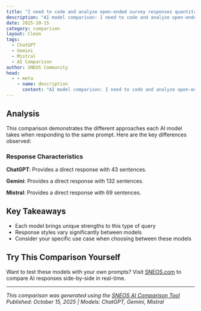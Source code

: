 ```yaml
---
title: "I need to code and analyze open-ended survey responses quantitatively. Guide me: 1) Develop coding scheme based on initial review of responses"
description: "AI model comparison: I need to code and analyze open-ended survey responses quantitatively. Guide me: 1) Develop coding s..."
date: 2025-10-15
category: comparison
layout: Clean
tags:
  - ChatGPT
  - Gemini
  - Mistral
  - AI Comparison
author: SNEOS Community
head:
  - - meta
    - name: description
      content: "AI model comparison: I need to code and analyze open-ended survey responses quantitatively. Guide me: 1) Develop coding scheme based on initi..."
---
```


<ChatComparison
  title="I need to code and analyze open-ended survey responses quantitatively. Guide me: 1) Develop coding scheme based on initial review of responses"
  prompt="I need to code and analyze open-ended survey responses quantitatively. Guide me: 1) Develop coding scheme based on initial review of responses"
  :responses='{"ChatGPT": "Creating a coding scheme for open-ended survey responses is an essential step for quantifying qualitative data. Here\u0027s a structured approach to develop your coding scheme based on an initial review of the responses:\n\n### Step 1: Initial Review of Responses\n\n1. **Read Through All Responses**: Start by reading all the responses to get a general sense of themes, sentiments, and ideas expressed.\n2. **Take Notes**: Jot down your initial impressions, common phrases, recurrent themes, and any particularly notable responses.\n3. **Look for Patterns**: Identify any repeating ideas or subjects. Consider the context and the emotions conveyed.\n\n### Step 2: Identify Themes and Categories\n\nBased on your initial review, identify the main themes and categories that emerge from the data. Themes are broad concepts that can encompass various aspects of respondents\u0027 experiences, opinions, or feelings.\n\nExample themes might include:\n- **Satisfaction**\n- **Suggestions for Improvement**\n- **Challenges Faced**\n- **Customer Service Experience**\n- **Product Features**\n  \n### Step 3: Develop a Coding Framework\n\n1. **Create Codes for Each Theme**: \n   - Assign a simple code or label to each of the identified themes.\n   - You can use numerical or alphanumeric codes (e.g., S1 for Satisfaction, I1 for Improvement Suggestions).\n\n2. **Define Codes Clearly**: \n   - Write clear definitions for each code. This ensures that you and others coding the data have a consistent understanding.\n   \n   Example Definitions:\n   - **Satisfaction (S1)**: Responses that express positive feelings about the product or service.\n   - **Suggestions for Improvement (I1)**: Responses that provide feedback on what could be improved.\n   - **Challenges Faced (C1)**: Responses that mention specific issues or difficulties encountered.\n   - **Customer Service Experience (CS1)**: Responses that reflect the respondents\u0027 experiences with customer service.\n   - **Product Features (F1)**: Comments related to specific features or attributes of the product.\n\n### Step 4: Code Development and Iteration\n\n1. **Pilot Coding**: Take a few responses and apply your coding scheme. Assess how well the codes fit the data.\n2. **Refine Codes**:\n   - Adjust coding definitions and possibly combine or split codes based on pilot coding results.\n   - This may involve creating sub-codes if a theme is complex and contains distinct dimensions.\n\n### Step 5: Coding the Full Set of Responses\n\nOnce you are satisfied with your coding scheme, you can start applying it to the complete dataset:\n- Consider using qualitative data analysis software (like NVivo, Atlas.ti) for more extensive datasets to help with organization and quantitative analysis.\n- Code each response according to your established scheme.\n\n### Step 6: Analysis\n\nAfter coding the responses, analyze the data quantitatively:\n1. **Frequency Counts**: Count how many times each code occurs to identify which themes are most prevalent.\n2. **Cross-Analysis**: Examine relationships between different themes.\n3. **Visual Representation**: If appropriate, create charts or graphs to represent your findings visually.\n\n### Step 7: Interpretation of Results\n\nFinally, interpret the results of your analysis:\n- What do the patterns you observed suggest about the respondents\u0027 experiences or opinions?\n- Are there any surprising findings or noteworthy comparisons?\n- Consider presenting your findings in a report or presentation.\n\n### Conclusion\n\nThrough this systematic approach, you will be able to create a robust coding scheme that enables a meaningful quantitative analysis of qualitative data. Remember, coding is an iterative process, and it may require several rounds of refinement to reach a reliable scheme.", "Gemini": "This is an excellent first step! Developing a robust coding scheme is the foundation for transforming rich, qualitative open-ended responses into quantifiable data. This process is largely inductive, meaning the codes emerge from the data itself, rather than being imposed beforehand.\n\nHere\u0027s a comprehensive guide to developing your coding scheme based on an initial review of responses:\n\n## Step 1: Develop Coding Scheme Based on Initial Review of Responses\n\nThis phase is iterative and involves immersing yourself in the data to identify themes, concepts, and patterns.\n\n### **Phase 1: Preparation \u0026 Immersion (Getting to Know Your Data)**\n\n1.  **Gather Your Data:**\n    *   Consolidate all open-ended responses for a specific question into one place (e.g., a spreadsheet, a word document, or qualitative data analysis software).\n    *   Ensure each response has a unique identifier (e.g., respondent ID).\n\n2.  **Understand the Survey Question:**\n    *   Re-read the exact wording of the open-ended question. This helps you stay focused on what respondents were asked to provide.\n\n3.  **Initial Read-Through (Immersion):**\n    *   Read *all* the responses once or twice without trying to code anything.\n    *   **Goal:** Get a general sense of the data, identify overall tone, common topics, unexpected answers, and the range of opinions.\n    *   **Keep notes:** Jot down initial impressions, interesting phrases, or broad ideas that seem to pop up frequently. Don\u0027t worry about structuring these yet.\n\n### **Phase 2: Open Coding (Breaking Down the Data)**\n\nThis is where you start to break down the raw data into discrete chunks of information and assign preliminary labels.\n\n1.  **Select a Subset (If Data is Large):**\n    *   If you have hundreds or thousands of responses, select a representative sample (e.g., 10-20% or 50-100 responses, whichever is larger and manageable for a first pass) to develop your initial codes. This sample should capture diversity.\n\n2.  **Line-by-Line / Phrase-by-Phrase Coding:**\n    *   Go through each response in your subset (or all responses if manageable).\n    *   **Identify key concepts, ideas, actions, feelings, or opinions.**\n    *   **Assign \u0022in-vivo\u0022 codes:** Create short, descriptive labels (codes) that accurately capture the essence of what is being said. Often, you can use the respondents\u0027 own words.\n    *   **Be granular:** Don\u0027t worry about overlapping codes or having too many codes at this stage. You want to capture *everything*.\n    *   **Example:**\n        *   **Response:** \u0022The software is too slow, and it crashes all the time. I also can\u0027t find the report button easily.\u0022\n        *   **Initial Open Codes:** \u0060Software Slowness\u0060, \u0060Frequent Crashes\u0060, \u0060Difficulty Locating Feature\u0060\n\n3.  **Tips for Open Coding:**\n    *   **Use action verbs or gerunds:** \u0022Improving Communication,\u0022 \u0022Experiencing Delays.\u0022\n    *   **Stay close to the data:** Avoid making assumptions; let the data speak.\n    *   **Create a new code for every new concept.**\n    *   **Use a spreadsheet:** Create columns for: \u0060Respondent ID\u0060, \u0060Original Response\u0060, \u0060Open Codes\u0060. As you code, you\u0027ll add codes to the \u0060Open Codes\u0060 column. A response might have multiple open codes.\n\n### **Phase 3: Axial Coding \u0026 Categorization (Building Connections)**\n\nNow you\u0027ll start to group your granular open codes into broader, more meaningful categories or themes.\n\n1.  **List All Your Open Codes:**\n    *   Compile a complete list of all the unique open codes you generated in Phase 2.\n\n2.  **Group Similar Codes:**\n    *   Look for relationships and commonalities among your open codes.\n    *   Ask yourself: \u0022What do these codes have in common?\u0022 \u0022What overarching idea do they represent?\u0022\n    *   **Example (continuing from above):**\n        *   \u0060Software Slowness\u0060\n        *   \u0060Frequent Crashes\u0060\n        *   \u0060Long Load Times\u0060\n        *   \u0060System Freezing\u0060\n        *   **Group these under a broader Category/Theme:** \u0060Technical Performance Issues\u0060\n        *\n        *   \u0060Difficulty Locating Feature\u0060\n        *   \u0060Confusing Navigation\u0060\n        *   \u0060Unintuitive Workflow\u0060\n        *   \u0060Poor Search Function\u0060\n        *   **Group these under a broader Category/Theme:** \u0060Usability Challenges\u0060\n\n3.  **Develop Higher-Level Categories/Themes:**\n    *   These categories should be distinct but comprehensive. They will become the primary analytical units for your quantitative analysis.\n    *   Aim for a manageable number of categories (e.g., 5-15, depending on the complexity of your data).\n    *   Consider creating sub-codes within categories if necessary for more granularity (e.g., Category: \u0060Customer Service\u0060, Sub-codes: \u0060Response Time\u0060, \u0060Staff Knowledge\u0060, \u0060Problem Resolution\u0060).\n\n4.  **Refine Category Names:**\n    *   Ensure category names are clear, concise, and accurately reflect the codes they contain.\n\n### **Phase 4: Defining and Refining the Coding Scheme (The Codebook)**\n\nThis is critical for ensuring consistency and reliability, especially if multiple people will be coding.\n\n1.  **Create Your Codebook (Your Coding Manual):**\n    *   For *each* Category and Sub-code you\u0027ve identified, create a detailed entry in your codebook.\n    *   **Components of a Codebook Entry:**\n        *   **Code Name:** Clear and concise label (e.g., \u0060Technical Performance Issues\u0060, \u0060Software Slowness\u0060).\n        *   **Definition:** A precise explanation of what this code means.\n        *   **Inclusion Criteria:** What types of statements or phrases *should* be coded here?\n        *   **Exclusion Criteria:** What types of statements or phrases should *NOT* be coded here (and perhaps where *should* they go instead)? This helps with distinction.\n        *   **Examples:** Provide 2-3 illustrative quotes directly from your data that perfectly fit this code.\n        *   **Parent Category:** (If it\u0027s a sub-code) What higher-level category does it belong to?\n\n2.  **Check for Clarity and Distinction:**\n    *   **Mutual Exclusivity (within a specific aspect):** Ideally, for a given *piece of information*, it should only fit one code. However, an *entire response* can (and often will) have multiple codes from different categories. Clarify in your codebook: Can a single response be assigned multiple codes? (Usually, yes, especially for open-ended questions like \u0022What do you like/dislike?\u0022).\n    *   **Exhaustiveness:** Does your scheme cover all significant aspects of the data? Are there recurring themes that are not yet captured by a code?\n    *   **Granularity:** Is it too broad (missing detail) or too narrow (too many codes, hard to summarize)? Adjust as needed.\n\n3.  **Develop Coding Rules/Guidelines:**\n    *   **Multiple Codes per Response:** Clearly state whether respondents\u0027 answers can be assigned more than one code (e.g., if a respondent mentions both \u0022slowness\u0022 and \u0022bad customer service,\u0022 both codes would apply). For open-ended questions, this is usually the case.\n    *   **Treatment of Irrelevant Responses:** How to code \u0022N/A,\u0022 \u0022I don\u0027t know,\u0022 or off-topic responses.\n    *   **Handling Ambiguity:** What to do if a statement could fit multiple codes (try to refine definitions, or create an \u0022ambiguous\u0022 flag for review).\n\n### **Phase 5: Pilot Test \u0026 Iterate (Refining the Scheme)**\n\nThis is crucial for ensuring the scheme is practical and reliable.\n\n1.  **Code a New Subset:**\n    *   Take a *new* subset of responses (e.g., another 10-20% of your data) that you haven\u0027t used for initial code generation.\n    *   Using your newly developed codebook, apply the codes to these responses.\n    *   **Important:** Try to code *without* modifying the codebook initially.\n\n2.  **Identify Difficulties:**\n    *   Note any instances where:\n        *   A response doesn\u0027t fit any existing code.\n        *   A response could fit multiple codes ambiguously.\n        *   You find yourself struggling to decide which code to use.\n        *   You feel a new code is needed.\n\n3.  **Refine the Codebook:**\n    *   Based on your pilot test, go back and refine your definitions, inclusion/exclusion criteria, and add new codes if necessary.\n    *   Adjust category structures.\n    *   This is an *iterative* process. You might go through several rounds of testing and refinement.\n\n4.  **Inter-Coder Reliability (If Multiple Coders):**\n    *   If you have more than one person coding, this step is essential.\n    *   Have all coders independently code the same subset of responses using the refined codebook.\n    *   Compare their coding results. Calculate inter-coder reliability (e.g., Cohen\u0027s Kappa).\n    *   Discuss discrepancies and further refine the codebook until an acceptable level of agreement is reached (e.g., Kappa \u003E 0.70). This ensures consistency.\n\n### **Phase 6: Finalize the Coding Scheme**\n\nOnce you\u0027re satisfied with the clarity, comprehensiveness, and reliability of your scheme, you\u0027ll have your final codebook. This is what you\u0027ll use for the quantitative coding of *all* your responses.\n\n---\n\n**Tools to Consider:**\n\n*   **Spreadsheets (Excel, Google Sheets):** Excellent for smaller datasets. Create columns for \u0060Respondent ID\u0060, \u0060Original Response\u0060, and then one column for *each potential code/category*. You can then use \u00601\u0060 for present, \u00600\u0060 for absent, or list codes for qualitative tagging.\n*   **Qualitative Data Analysis (QDA) Software (e.g., NVivo, ATLAS.ti, Dedoose, MAXQDA):** Highly recommended for larger datasets. These tools allow you to:\n    *   Import responses easily.\n    *   Highlight text and drag-and-drop to assign codes.\n    *   Visualize code relationships.\n    *   Run reports on code frequencies and co-occurrence.\n    *   Manage multiple coders and inter-coder reliability checks.\n\nBy following these steps, you\u0027ll develop a robust, data-driven coding scheme that will allow you to systematically categorize your open-ended responses, paving the way for meaningful quantitative analysis.", "Mistral": "Certainly! Analyzing open-ended survey responses quantitatively involves several steps, starting with developing a coding scheme. Here\u2019s a step-by-step guide to help you through the process:\n\n### Step 1: Initial Review of Responses\n\n1. **Read Through Responses**:\n   - Start by reading through a sample of the responses to get a sense of the common themes, patterns, and variations.\n   - Look for recurring ideas, keywords, and sentiments.\n\n2. **Identify Key Themes**:\n   - Note down the main topics or themes that emerge from the responses.\n   - Consider both the content (what is being said) and the sentiment (how it is being said).\n\n3. **Create Initial Categories**:\n   - Based on your initial review, create broad categories that capture the main themes.\n   - Ensure these categories are mutually exclusive and exhaustive, meaning each response should fit into one category without overlap.\n\n### Step 2: Develop Coding Scheme\n\n1. **Define Categories**:\n   - Clearly define each category with a description and examples.\n   - For instance, if you have a category called \u0022Customer Service,\u0022 define what types of responses fall under this category (e.g., comments about wait times, staff behavior, resolution of issues).\n\n2. **Create Sub-Categories**:\n   - Break down each main category into sub-categories if necessary.\n   - Sub-categories help in capturing more nuanced aspects of the responses.\n\n3. **Develop a Codebook**:\n   - Create a codebook that includes:\n     - A list of all categories and sub-categories.\n     - Definitions and examples for each.\n     - Instructions for coders on how to apply the codes.\n\n4. **Pilot Test the Coding Scheme**:\n   - Apply the coding scheme to a small subset of responses.\n   - Check for consistency and clarity.\n   - Make adjustments based on the pilot test results.\n\n### Example Coding Scheme\n\nLet\u2019s say you have survey responses about a customer\u2019s experience at a restaurant. Here\u2019s how you might develop a coding scheme:\n\n#### Main Categories:\n1. **Food Quality**\n   - Definition: Comments related to the taste, presentation, and quality of the food.\n   - Examples: \u0022The steak was overcooked,\u0022 \u0022The dessert was delicious.\u0022\n\n2. **Customer Service**\n   - Definition: Comments related to the service provided by the staff.\n   - Examples: \u0022The waiter was very attentive,\u0022 \u0022It took too long to get our order.\u0022\n\n3. **Ambiance**\n   - Definition: Comments related to the atmosphere and environment of the restaurant.\n   - Examples: \u0022The decor was beautiful,\u0022 \u0022The restaurant was too noisy.\u0022\n\n4. **Pricing**\n   - Definition: Comments related to the cost of the meal.\n   - Examples: \u0022The prices were reasonable,\u0022 \u0022It was too expensive.\u0022\n\n#### Sub-Categories for Customer Service:\n1. **Wait Times**\n   - Definition: Comments specifically about the time taken to be seated, served, or receive the bill.\n   - Examples: \u0022We had to wait 30 minutes for a table,\u0022 \u0022The food arrived quickly.\u0022\n\n2. **Staff Behavior**\n   - Definition: Comments about the attitude and behavior of the staff.\n   - Examples: \u0022The waiter was rude,\u0022 \u0022The staff was very friendly.\u0022\n\n3. **Issue Resolution**\n   - Definition: Comments about how issues or complaints were handled.\n   - Examples: \u0022They quickly replaced my cold soup,\u0022 \u0022They didn\u2019t address my complaint.\u0022\n\n### Step 3: Apply the Coding Scheme\n\n1. **Train Coders**:\n   - If you have multiple coders, train them on the coding scheme using the codebook.\n   - Ensure they understand the definitions and examples for each category.\n\n2. **Code Responses**:\n   - Apply the coding scheme to all responses.\n   - Each response should be coded into one or more categories based on its content.\n\n3. **Ensure Reliability**:\n   - Use inter-coder reliability checks to ensure consistency among coders.\n   - Calculate metrics like Cohen\u2019s Kappa to assess agreement.\n\n### Step 4: Analyze the Data\n\n1. **Quantify Codes**:\n   - Count the number of responses in each category and sub-category.\n   - Use frequency distributions to understand the prevalence of different themes.\n\n2. **Statistical Analysis**:\n   - Perform statistical analysis to identify significant patterns and trends.\n   - Use tools like chi-square tests to compare distributions across different groups.\n\n3. **Report Findings**:\n   - Summarize the findings in a report.\n   - Include visualizations like bar charts or pie charts to illustrate the distribution of responses across categories.\n\nBy following these steps, you can develop a robust coding scheme and analyze open-ended survey responses quantitatively. This approach will help you transform qualitative data into actionable insights."}' published-date="{DateTime.UtcNow:HH:mm}"
/>

## Analysis

This comparison demonstrates the different approaches each AI model takes when responding to the same prompt. Here are the key differences observed:

### Response Characteristics

**ChatGPT**: Provides a direct response with 43 sentences. 

**Gemini**: Provides a direct response with 132 sentences. 

**Mistral**: Provides a direct response with 69 sentences. 

## Key Takeaways

- Each model brings unique strengths to this type of query
- Response styles vary significantly between models
- Consider your specific use case when choosing between these models

## Try This Comparison Yourself

Want to test these models with your own prompts? Visit [SNEOS.com](https://sneos.com) to compare AI responses side-by-side in real-time.

---

*This comparison was generated using the [SNEOS AI Comparison Tool](https://sneos.com)*
*Published: October 15, 2025 | Models: ChatGPT, Gemini, Mistral*
